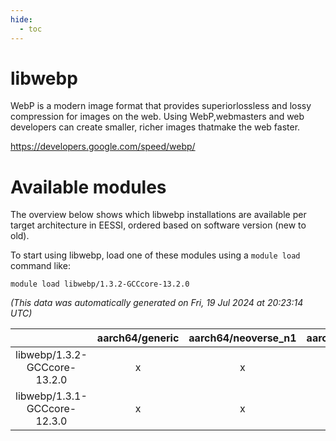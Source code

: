 ```yaml
---
hide:
  - toc
---
```


libwebp
=======


WebP is a modern image format that provides superiorlossless and lossy compression for images on the web. Using WebP,webmasters and web developers can create smaller, richer images thatmake the web faster.

https://developers.google.com/speed/webp/
# Available modules


The overview below shows which libwebp installations are available per target architecture in EESSI, ordered based on software version (new to old).

To start using libwebp, load one of these modules using a `module load` command like:

```shell
module load libwebp/1.3.2-GCCcore-13.2.0
```

*(This data was automatically generated on Fri, 19 Jul 2024 at 20:23:14 UTC)*  

| |aarch64/generic|aarch64/neoverse_n1|aarch64/neoverse_v1|x86_64/generic|x86_64/amd/zen2|x86_64/amd/zen3|x86_64/intel/haswell|x86_64/intel/skylake_avx512|
| :---: | :---: | :---: | :---: | :---: | :---: | :---: | :---: | :---: |
|libwebp/1.3.2-GCCcore-13.2.0|x|x|x|x|x|x|x|x|
|libwebp/1.3.1-GCCcore-12.3.0|x|x|x|x|x|x|x|x|
